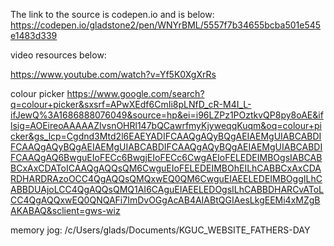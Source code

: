 
The link to the source is codepen.io and is below:
https://codepen.io/gladstone2/pen/WNYrBML/5557f7b34655bcba501e545e1483d339


video resources below:

https://www.youtube.com/watch?v=Yf5K0XgXrRs



colour picker
https://www.google.com/search?q=colour+picker&sxsrf=APwXEdf6CmIi8pLNfD_cR-M4I_L-ifJewQ%3A1686888076049&source=hp&ei=i96LZPz1POztkvQP8py8oAE&iflsig=AOEireoAAAAAZIvsnOHRl147bQCawrfmyKjyweqqKuqm&oq=colour+picker&gs_lcp=Cgdnd3Mtd2l6EAEYADIFCAAQgAQyBQgAEIAEMgUIABCABDIFCAAQgAQyBQgAEIAEMgUIABCABDIFCAAQgAQyBQgAEIAEMgUIABCABDIFCAAQgAQ6BwguEIoFECc6BwgjEIoFECc6CwgAEIoFELEDEIMBOgsIABCABBCxAxCDAToICAAQgAQQsQM6CwguEIoFELEDEIMBOhEILhCABBCxAxCDARDHARDRAzoOCC4QgAQQsQMQxwEQ0QM6CwguEIAEELEDEIMBOggILhCABBDUAjoLCC4QgAQQsQMQ1AI6CAguEIAEELEDOgsILhCABBDHARCvAToLCC4QgAQQxwEQ0QNQAFi7ImDvOGgAcAB4AIABtQGIAesLkgEEMi4xMZgBAKABAQ&sclient=gws-wiz




memory jog:
/c/Users/glads/Documents/KGUC_WEBSITE_FATHERS-DAY
